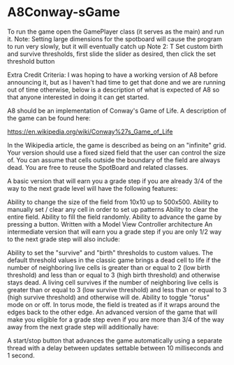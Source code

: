 # A8Conway-sGame


To run the game open the GamePlayer class (it serves as the main) and run it.
Note: Setting large dimensions for the spotboard will cause the program to run very slowly, but it will eventually catch up
Note 2: T Set custom birth and survive thresholds, first slide the slider as desired, then click the set threshold button



















Extra Credit Criteria:
I was hoping to have a working version of A8 before announcing it, but as I haven't had time to get that done and we are running out of time otherwise, below is a description of what is expected of A8 so that anyone interested in doing it can get started.

A8 should be an implementation of Conway's Game of Life. A description of the game can be found here:

https://en.wikipedia.org/wiki/Conway%27s_Game_of_Life

In the Wikipedia article, the game is described as being on an "infinite" grid. Your version should use a fixed sized field that the user can control the size of. You can assume that cells outside the boundary of the field are always dead. You are free to reuse the SpotBoard and related classes.

A basic version that will earn you a grade step if you are already 3/4 of the way to the next grade level will have the following features:

Ability to change the size of the field from 10x10 up to 500x500.
Ability to manually set / clear any cell in order to set up patterns
Ability to clear the entire field.
Ability to fill the field randomly.
Ability to advance the game by pressing a button.
Written with a Model View Controller architecture
An intermediate version that will earn you a grade step if you are only 1/2 way to the next grade step will also include:

Ability to set the "survive" and "birth" thresholds to custom values. The default threshold values in the classic game brings a dead cell to life if the number of neighboring live cells is greater than or equal to 2 (low birth threshold) and less than or equal to 3 (high birth threshold) and otherwise stays dead. A living cell survives if the number of neighboring live cells is greater than or equal to 3 (low survive threshold) and less than or equal to 3 (high survive threshold) and otherwise will de. 
Ability to toggle "torus" mode on or off. In torus mode, the field is treated as if it wraps around the edges back to the other edge.
An  advanced version of the game that will make you eligible for a grade step even if you are more than 3/4 of the way away from the next grade step will additionally have:

A start/stop button that advances the game automatically using a separate thread with a delay between updates settable between 10 milliseconds and 1 second.
